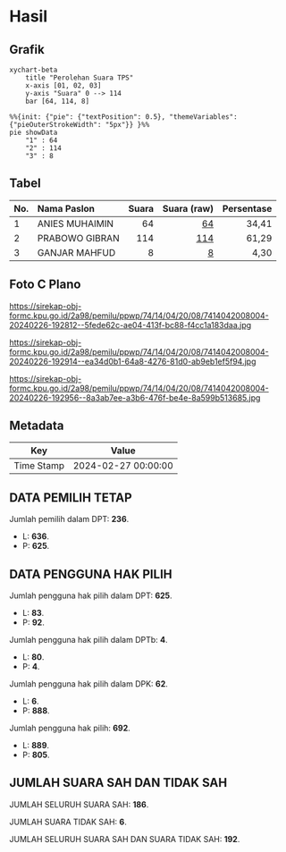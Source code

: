 # Hasil

## Grafik

```mermaid
xychart-beta
    title "Perolehan Suara TPS"
    x-axis [01, 02, 03]
    y-axis "Suara" 0 --> 114
    bar [64, 114, 8]
```

```mermaid
%%{init: {"pie": {"textPosition": 0.5}, "themeVariables": {"pieOuterStrokeWidth": "5px"}} }%%
pie showData
    "1" : 64
    "2" : 114
    "3" : 8
```

## Tabel

| No. | Nama Paslon    | Suara | Suara (raw) | Persentase |
|:--- |:-------------- | -----:| -----------:| ----------:|
| 1   | ANIES MUHAIMIN | 64    | [64][p-1]   | 34,41      |
| 2   | PRABOWO GIBRAN | 114   | [114][p-2]  | 61,29      |
| 3   | GANJAR MAHFUD  | 8     | [8][p-3]    | 4,30       |


[p-1]: https://github.com/gigit-pemilu/pemilu-2024-74-sulawesi-tenggara/blob/main/pilpres/hitung-suara/sub/74-sulawesi-tenggara/sub/14-buton-tengah/sub/04-mawasangka/sub/2008-terapung/sub/004-tps/sub/paslon-1.txt
[p-2]: https://github.com/gigit-pemilu/pemilu-2024-74-sulawesi-tenggara/blob/main/pilpres/hitung-suara/sub/74-sulawesi-tenggara/sub/14-buton-tengah/sub/04-mawasangka/sub/2008-terapung/sub/004-tps/sub/paslon-2.txt
[p-3]: https://github.com/gigit-pemilu/pemilu-2024-74-sulawesi-tenggara/blob/main/pilpres/hitung-suara/sub/74-sulawesi-tenggara/sub/14-buton-tengah/sub/04-mawasangka/sub/2008-terapung/sub/004-tps/sub/paslon-3.txt

## Foto C Plano

https://sirekap-obj-formc.kpu.go.id/2a98/pemilu/ppwp/74/14/04/20/08/7414042008004-20240226-192812--5fede62c-ae04-413f-bc88-f4cc1a183daa.jpg

https://sirekap-obj-formc.kpu.go.id/2a98/pemilu/ppwp/74/14/04/20/08/7414042008004-20240226-192914--ea34d0b1-64a8-4276-81d0-ab9eb1ef5f94.jpg

https://sirekap-obj-formc.kpu.go.id/2a98/pemilu/ppwp/74/14/04/20/08/7414042008004-20240226-192956--8a3ab7ee-a3b6-476f-be4e-8a599b513685.jpg


## Metadata

| Key        | Value               |
| ---------- | ------------------- |
| Time Stamp | 2024-02-27 00:00:00 |


## DATA PEMILIH TETAP

Jumlah pemilih dalam DPT: **236**.
 * L: **636**.
 * P: **625**.

## DATA PENGGUNA HAK PILIH

Jumlah pengguna hak pilih dalam DPT: **625**.
 * L: **83**.
 * P: **92**.

Jumlah pengguna hak pilih dalam DPTb: **4**.
 * L: **80**.
 * P: **4**.

Jumlah pengguna hak pilih dalam DPK: **62**.
 * L: **6**.
 * P: **888**.

Jumlah pengguna hak pilih: **692**.
 * L: **889**.
 * P: **805**.

## JUMLAH SUARA SAH DAN TIDAK SAH

JUMLAH SELURUH SUARA SAH: **186**.

JUMLAH SUARA TIDAK SAH: **6**.

JUMLAH SELURUH SUARA SAH DAN SUARA TIDAK SAH: **192**.


